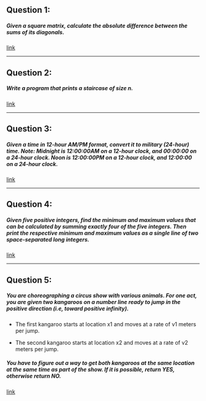 ## Question 1:

##### Given a square matrix, calculate the absolute difference between the sums of its diagonals.

[link](https://www.hackerrank.com/challenges/diagonal-difference/problem)

---

## Question 2:

##### Write a program that prints a staircase of size n.

[ link ](https://www.hackerrank.com/challenges/staircase/problem)

---

## Question 3:

##### Given a time in 12-hour AM/PM format, convert it to military (24-hour) time. Note: Midnight is 12:00:00AM on a 12-hour clock, and 00:00:00 on a 24-hour clock. Noon is 12:00:00PM on a 12-hour clock, and 12:00:00 on a 24-hour clock.

[ link ](https://www.hackerrank.com/challenges/time-conversion/problem)

---

## Question 4:

##### Given five positive integers, find the minimum and maximum values that can be calculated by summing exactly four of the five integers. Then print the respective minimum and maximum values as a single line of two space-separated long integers.

[ link ](https://www.hackerrank.com/challenges/mini-max-sum/problem)

---

## Question 5:

##### You are choreographing a circus show with various animals. For one act, you are given two kangaroos on a number line ready to jump in the positive direction (i.e, toward positive infinity).

- The first kangaroo starts at location x1 and moves at a rate of v1 meters per jump.

- The second kangaroo starts at location x2 and moves at a rate of v2 meters per jump.

##### You have to figure out a way to get both kangaroos at the same location at the same time as part of the show. If it is possible, return YES, otherwise return NO.

[ link ](https://www.hackerrank.com/challenges/kangaroo/problem)
